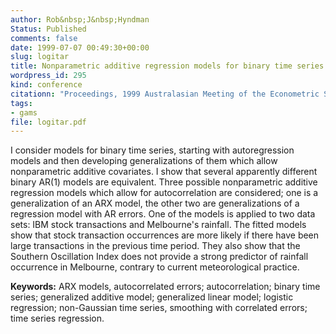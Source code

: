 ```yaml
---
author: Rob&nbsp;J&nbsp;Hyndman
Status: Published
comments: false
date: 1999-07-07 00:49:30+00:00
slug: logitar
title: Nonparametric additive regression models for binary time series
wordpress_id: 295
kind: conference
citationn: "Proceedings, 1999 Australasian Meeting of the Econometric Society, 7-9 July 1999, University of Technology, Sydney"
tags:
- gams
file: logitar.pdf
---
```



I consider models for binary time series, starting with autoregression models and then developing generalizations of them which allow nonparametric additive covariates. I show that several apparently different binary AR(1) models are equivalent. Three possible nonparametric additive regression models which allow for autocorrelation are considered; one is a generalization of an ARX model, the other two are generalizations of a regression model with AR errors. One of the models is applied to two data sets: IBM stock transactions and Melbourne's rainfall. The fitted models show that stock transaction occurrences are more likely if there have been large transactions in the previous time period. They also show that the Southern Oscillation Index does not provide a strong predictor of rainfall occurrence in Melbourne, contrary to current meteorological practice.

**Keywords:** ARX models, autocorrelated errors; autocorrelation; binary time series; generalized additive model; generalized linear model; logistic regression; non-Gaussian time series, smoothing with correlated errors; time series regression.

